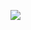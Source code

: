 ![](http://www.plantuml.com/plantuml/proxy?cache=no&src=https://raw.githubusercontent.com/oleksandrblazhko/ai-211-amitsi/Laboratory_Work_7/2-SoftwareDesign/2.7-PlantUML/DataModel.puml)
